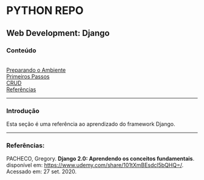 # PYTHON REPO

<h2> Web Development: Django</h2>

<h3>Conteúdo</h3>

<a href="#intro"></a>  
[Preparando o Ambiente]()  
[Primeiros Passos]()  
[CRUD]()  
<a href="#biblio">Referências</a>

---

<a name="intro"><h3>Introdução</h3></a>

Esta seção é uma referência ao aprendizado do framework Django.

---

<a name="biblio"><h3>Referências:</h3></a>

PACHECO, Gregory. **Django 2.0: Aprendendo os conceitos fundamentais**. disponível em: https://www.udemy.com/share/101tXmBEsdcl5bQHQ=/.  Acessado em: 27 set. 2020.  




